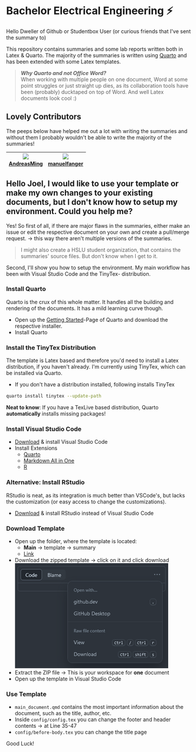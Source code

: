 # Bachelor Electrical Engineering :zap:

Hello Dweller of Github or Studentbox User (or curious friends that I've sent the summary to)

This repository contains summaries and some lab reports written both in Latex & Quarto. The majority of the summaries is written using [Quarto](https://quarto.org/) and has been extended with some Latex templates.

> ***Why Quarto and not Office Word?***<br>
> When working with multiple people on one document, Word at some point struggles or just straight up dies, as its collaboration tools have been (probably) ducktaped on top of Word. And well Latex documents look cool :)

## Lovely Contributors

The peeps below have helped me out a lot with writing the summaries and without them I probably wouldn't be able to write the majority of the summaries!

|<img src="https://github.com/AndreasMing.png" width="60px;"/><br /><a href="https://github.com/AndreasMing">AndreasMing</a>|<img src="https://github.com/manuelfanger.png" width="60px;"/><br /><a href="https://github.com/manuelfanger">manuelfanger</a>|
|:-------------------------------------------------------------------------------------------------------------------------:|:----------------------------------------------------------------------------------------------------------------------------:|

## Hello Joel, I would like to use your template or make my own changes to your existing documents, but I don't know how to setup my environment. Could you help me?

Yes! So first of all, if there are major flaws in the summaries, either make an issue or edit the respective document on your own and create a pull/merge request. &rarr; this way there aren't multiple versions of the summaries.

> I might also create a HSLU student organization, that contains the summaries' source files. But don't know when I get to it.

Second, I'll show you how to setup the environment. My main workflow has been with Visual Studio Code and the TinyTex- distribution.

### Install Quarto

Quarto is the crux of this whole matter. It handles all the building and rendering of the documents. It has a mild learning curve though.

- Open up the [Getting Started](https://quarto.org/docs/get-started/)-Page of Quarto and download the respective installer.
- Install Quarto

### Install the TinyTex Distribution

The template is Latex based and therefore you'd need to install a Latex distribution, if you haven't already. I'm currently using TinyTex, which can be installed via Quarto.

- If you don't have a distribution installed, following installs TinyTex

```bash
quarto install tinytex --update-path
```

**Neat to know**: If you have a TexLive based distribution, Quarto **automatically** installs missing packages!

### Install Visual Studio Code

- [Download](https://code.visualstudio.com/) & install Visual Studio Code
- Install Extensions
  - [Quarto](https://marketplace.visualstudio.com/items?itemName=quarto.quarto)
  - [Markdown All in One](https://marketplace.visualstudio.com/items?itemName=yzhang.markdown-all-in-one)
  - [R](https://marketplace.visualstudio.com/items?itemName=REditorSupport.r)


### Alternative: Install RStudio

RStudio is neat, as its integration is much better than VSCode's, but lacks the customization (or easy access to change the customizations).

- [Download](https://posit.co/products/open-source/rstudio/) & install RStudio instead of Visual Studio Code

### Download Template

- Open up the folder, where the template is located: 
  - **Main** &rarr; template &rarr; summary
  - [Link](https://github.com/joelvonrotz/bachelor-electrical-engineering/blob/main/template/summary/Template_v1.zip)
- Download the zipped template &rarr; click on it and click download
![Alt text](image-1.png)
- Extract the ZIP file &rarr; This is your workspace for **one** document
- Open up the template in Visual Studio Code

### Use Template

- `main_document.qmd` contains the most important information about the document, such as the title, author, etc.
- Inside `config/config.tex` you can change the footer and header contents &rarr; at Line 35-47
- `config/before-body.tex` you can change the title page


Good Luck!


